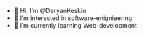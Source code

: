 - 👋 Hi, I’m @DeryanKeskin
- 👀 I’m interested in software-enignieering 
- 🌱 I’m currently learning Web-development

<!---
DeryanKeskinKraussKom/DeryanKeskinKraussKom is a ✨ special ✨ repository because its `README.md` (this file) appears on your GitHub profile.
You can click the Preview link to take a look at your changes.
--->
